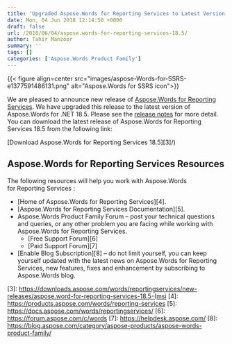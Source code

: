 ```yaml
---
title: 'Upgraded Aspose.Words for Reporting Services to Latest Version of Aspose.Words for .NET 18.5'
date: Mon, 04 Jun 2018 12:14:50 +0000
draft: false
url: /2018/06/04/aspose.words-for-reporting-services-18.5/
author: Tahir Manzoor
summary: ''
tags: []
categories: ['Aspose.Words Product Family']
---
```




{{< figure align=center src="images/aspose-Words-for-SSRS-e1377591486131.png" alt="Aspose.Words for SSRS icon">}}


We are pleased to announce new release of [Aspose.Words for Reporting Services][1]. We have upgraded this release to the latest version of Aspose.Words for .NET 18.5. Please see the [release notes][2] for more detail. You can download the latest release of Aspose.Words for Reporting Services 18.5 from the following link:

[Download Aspose.Words for Reporting Services 18.5][3]/)

## Aspose.Words for Reporting Services Resources

The following resources will help you work with Aspose.Words for Reporting Services :

*   [Home of Aspose.Words for Reporting Services][4].
*   [Aspose.Words for Reporting Services Documentation][5].
*   Aspose.Words Product Family Forum – post your technical questions and queries, or any other problem you are facing while working with Aspose.Words for Reporting Services.
    *   [Free Support Forum][6]
    *   [Paid Support Forum][7]
*   [Enable Blog Subscription][8] – do not limit yourself, you can keep yourself updated with the latest news on Aspose.Words for Reporting Services, new features, fixes and enhancement by subscribing to Aspose.Words blog.




[1]: https://products.aspose.com/words/reporting-services
[2]: https://docs.aspose.com/words/reportingservices/aspose-words-for-reporting-services-18-5-release-notes/
[3]: https://downloads.aspose.com/words/reportingservices/new-releases/aspose.word-for-reporting-services-18.5-(msi
[4]: https://products.aspose.com/words/reporting-services
[5]: https://docs.aspose.com/words/reportingservices/
[6]: https://forum.aspose.com/c/words
[7]: https://helpdesk.aspose.com/
[8]: https://blog.aspose.com/category/aspose-products/aspose-words-product-family/




